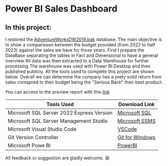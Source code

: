 # Power BI Sales Dashboard

## In this project:
 I restored the [AdventureWorksDW2019.bak](https://learn.microsoft.com/en-us/sql/samples/adventureworks-install-configure?view=sql-server-ver16&tabs=ssms) database.
 The main objective is to show a comparisson between the budget provided (from 2022 to  half 2023) against the sales we have for those years.
 First I prepare the DataBase separating the tables in Fact and Dimensional to have a general overview
 All data was then extracted to a Data Warehouse for further processing
 The warehouse was used with Power BI Desktop and then published publicly.
 All the tools used to complete this project are shown below.
 Overall we can determine the company has a prety solid return from sales comapred to their budget being the "Serious Back" their best product.

 You can access to the preview report with this [link](https://app.powerbi.com/view?r=eyJrIjoiMGIxZDFhZDUtZjNhZi00OGJiLWFkYjQtN2FiNjNlNDlmODk0IiwidCI6ImE3ZjFiNTM5LTYyNWUtNDE5Ny1hODFiLWM0ODQ0MWMzNzNlMCJ9)



    
|Tools Used  | Download Link   |
| ------------- | ------------- |
| Microsoft SQL Server 2022 Express Version  | [Microsoft SQL](https://www.microsoft.com/en-us/sql-server/sql-server-downloads) |
| Microsoft SQL Server Management Studio | [Microsoft SSMS](https://learn.microsoft.com/en-us/sql/ssms/download-sql-server-management-studio-ssms?view=sql-server-ver16) |
| Microsoft Visual Studio Code | [VSCode](https://code.visualstudio.com/download) |
| Git Version Controller | [Git for Windows](https://git-scm.com/download/win) |
| Microsoft Powe BI | [PowerBI](https://powerbi.microsoft.com/en-us/downloads/) |




All feedback or suggestion are gladly welcome. 😄